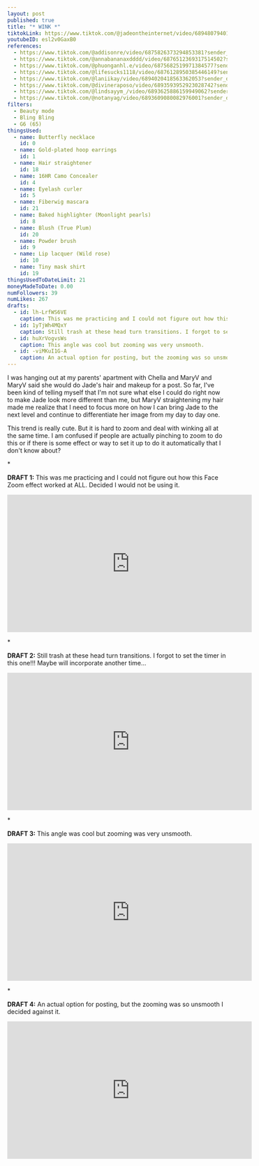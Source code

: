 ```yaml
---
layout: post
published: true
title: "* WINK *"
tiktokLink: https://www.tiktok.com/@jadeontheinternet/video/6894807940126051590?sender_device=pc&sender_web_id=6891999718790268421&is_from_webapp=1
youtubeID: esl2v0GaxB0
references:
  - https://www.tiktok.com/@addisonre/video/6875826373294853381?sender_device=pc&sender_web_id=6891999718790268421&is_from_webapp=1
  - https://www.tiktok.com/@annabananaxdddd/video/6876512369317514502?sender_device=pc&sender_web_id=6891999718790268421&is_from_webapp=1
  - https://www.tiktok.com/@phuonganhl.e/video/6875682519971384577?sender_device=pc&sender_web_id=6891999718790268421&is_from_webapp=1
  - https://www.tiktok.com/@lifesucks1118/video/6876128950385446149?sender_device=pc&sender_web_id=6891999718790268421&is_from_webapp=1
  - https://www.tiktok.com/@laniikay/video/6894020418563362053?sender_device=pc&sender_web_id=6870159340755109382&is_from_webapp=1
  - https://www.tiktok.com/@divineraposo/video/6893593952923028742?sender_device=pc&sender_web_id=6870159340755109382&is_from_webapp=1
  - https://www.tiktok.com/@lindsayym_/video/6893625886159949062?sender_device=pc&sender_web_id=6870159340755109382&is_from_webapp=1
  - https://www.tiktok.com/@notanyag/video/6893609080082976001?sender_device=pc&sender_web_id=6870159340755109382&is_from_webapp=1
filters:
  - Beauty mode
  - Bling Bling
  - G6 (65)
thingsUsed:
  - name: Butterfly necklace
    id: 0
  - name: Gold-plated hoop earrings
    id: 1
  - name: Hair straightener
    id: 18
  - name: 16HR Camo Concealer
    id: 4
  - name: Eyelash curler
    id: 5
  - name: Fiberwig mascara
    id: 21
  - name: Baked highlighter (Moonlight pearls)
    id: 8
  - name: Blush (True Plum)
    id: 20
  - name: Powder brush
    id: 9
  - name: Lip lacquer (Wild rose)
    id: 10
  - name: Tiny mask shirt
    id: 19
thingsUsedToDateLimit: 21
moneyMadeToDate: 0.00
numFollowers: 39
numLikes: 267
drafts:
  - id: lh-LrfWS6VE
    caption: This was me practicing and I could not figure out how this Face Zoom effect worked at ALL. Decided I would not be using it.
  - id: 1yTjWh4MQxY
    caption: Still trash at these head turn transitions. I forgot to set the timer in this one!!! Maybe will incorporate another time…
  - id: huXrVogvsWs
    caption: This angle was cool but zooming was very unsmooth.
  - id: -viMKuI1G-A
    caption: An actual option for posting, but the zooming was so unsmooth I decided against it.
---
```


I was hanging out at my parents' apartment with Chella and MaryV and MaryV said she would do Jade's hair and makeup for a post. So far, I've been kind of telling myself that I'm not sure what else I could do right now to make Jade look more different than me, but MaryV straightening my hair made me realize that I need to focus more on how I can bring Jade to the next level and continue to differentiate her image from my day to day one.

This trend is really cute. But it is hard to zoom and deal with winking all at the same time. I am confused if people are actually pinching to zoom to do this or if there is some effect or way to set it up to do it automatically that I don't know about?

\*

**DRAFT 1:**
This was me practicing and I could not figure out how this Face Zoom effect worked at ALL. Decided I would not be using it.

<iframe width="560" height="315" src="https://www.youtube-nocookie.com/embed/lh-LrfWS6VE" frameborder="0" allow="accelerometer; autoplay; clipboard-write; encrypted-media; gyroscope; picture-in-picture" allowfullscreen></iframe>

\*

**DRAFT 2:**
Still trash at these head turn transitions. I forgot to set the timer in this one!!! Maybe will incorporate another time...

<iframe width="560" height="315" src="https://www.youtube-nocookie.com/embed/1yTjWh4MQxY" frameborder="0" allow="accelerometer; autoplay; clipboard-write; encrypted-media; gyroscope; picture-in-picture" allowfullscreen></iframe>

\*

**DRAFT 3:**
This angle was cool but zooming was very unsmooth.

<iframe width="560" height="315" src="https://www.youtube-nocookie.com/embed/huXrVogvsWs" frameborder="0" allow="accelerometer; autoplay; clipboard-write; encrypted-media; gyroscope; picture-in-picture" allowfullscreen></iframe>

\*

**DRAFT 4:**
An actual option for posting, but the zooming was so unsmooth I decided against it.

<iframe width="560" height="315" src="https://www.youtube-nocookie.com/embed/-viMKuI1G-A" frameborder="0" allow="accelerometer; autoplay; clipboard-write; encrypted-media; gyroscope; picture-in-picture" allowfullscreen></iframe>
